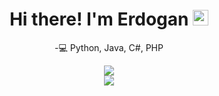 <div align="center">
      <h1>Hi there! I'm Erdogan <img src="https://media.giphy.com/media/hvRJCLFzcasrR4ia7z/giphy.gif" width="25px"></h1
            
 -💻 Python, Java, C#, PHP
            
<div align="center"> <img src="https://media4.giphy.com/media/xThuWu82QD3pj4wvEQ/giphy.gif?cid=ecf05e47u7w7ntu7wn0912ys2ldmewmnjs23hhahoeqwi116&rid=giphy.gifusername=erdogangulec&theme=flat&no-frame=true&margin-w=30" /> </div>




<div align="center"> <img src="https://github-profile-trophy.vercel.app/?username=erdogangulec&theme=flat&no-frame=true&margin-w=30" /> </div>








